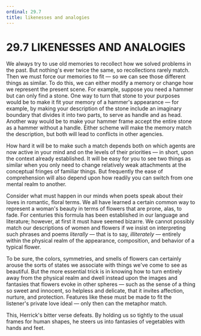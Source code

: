 ```yaml
---
ordinal: 29.7
title: likenesses and analogies
---
```


# 29.7 LIKENESSES AND ANALOGIES 

<p>We always try to use old memories to recollect how we solved problems in the past. But nothing's ever twice the same, so recollections rarely match. Then we must force our memories to fit &mdash; so we can see those different things as similar. To do this, we can either modify a memory or change how we represent the present scene. For example, suppose you need a hammer but can only find a stone. One way to turn that stone to your purposes would be to make it fit your memory of a hammer's appearance &mdash; for example, by making your description of the stone include an imaginary boundary that divides it into two parts, to serve as handle and as head. Another way would be to make your hammer frame accept the entire stone as a hammer without a handle. Either scheme will make the memory match the description, but both will lead to conflicts in other agencies.</p>
<p>How hard it will be to make such a match depends both on which agents are now active in your mind and on the levels of their priorities &mdash; in short, upon the context already established. It will be easy for you to see two things as similar when you only need to change relatively weak attachments at the conceptual fringes of familiar things. But frequently the ease of comprehension will also depend upon how readily you can switch from one mental realm to another.</p>
<p>Consider what must happen in our minds when poets speak about their loves in romantic, floral terms. We all have learned a certain common way to represent a woman's beauty in terms of flowers that are prone, alas, to fade. For centuries this formula has been established in our language and literature; however, at first it must have seemed bizarre. We cannot possibly match our descriptions of women and flowers if we insist on interpreting such phrases and poems <em>literally</em> &mdash; that is to say, <em>illiterately</em> &mdash; entirely within the physical realm of the appearance, composition, and behavior of a typical flower.</p>
<p>To be sure, the colors, symmetries, and smells of flowers can certainly arouse the sorts of states we associate with things we've come to see as beautiful. But the more essential trick is in knowing how to turn entirely away from the physical realm and dwell instead upon the images and fantasies that flowers evoke in other spheres &mdash; such as the sense of a thing so sweet and innocent, so helpless and delicate, that it invites affection, nurture, and protection. Features like these must be made to fit the listener's private love ideal &mdash; only then can the metaphor match.</p>
<p>This, Herrick's bitter verse defeats. By holding us so tightly to the usual frames for human shapes, he steers us into fantasies of vegetables with hands and feet.</p>